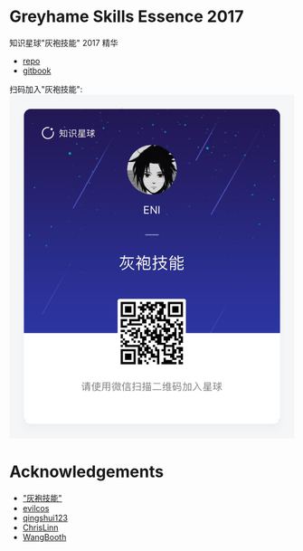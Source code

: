 # Greyhame Skills Essence 2017

知识星球"灰袍技能" 2017 精华

+ [repo](https://github.com/ChrisLinn/greyhame-2017)
+ [gitbook]()


扫码加入"灰袍技能":
![qr](qr.jpg)



# Acknowledgements
+ ["灰袍技能"](https://wx.xiaomiquan.com/dweb/#/index/481818518558)
+ [evilcos](https://github.com/evilcos)
+ [qingshui123](https://github.com/qingshui123)
+ [ChrisLinn](https://github.com/ChrisLinn)
+ [WangBooth](https://github.com/wangbooth)
